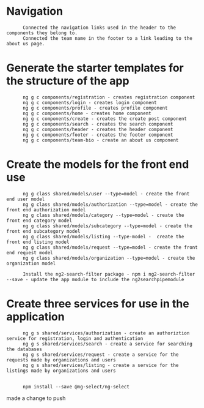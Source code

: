<!-- # CityCare After forking and cloning repository, run npm install to install all of the dependencies.  Do this in the city-care directory and in the back directory if it doesn't work with the node_modules.  Also make sure you are checked out to the dev branch before starting and run a git pull.

          First steps create a project on GitHub to host for the group temporarily.  Create the basic angular front end with an empty express backend called back.
                    ng new City-Care - create the angular front end basic app with routing and css styles.
                    express --no-view - create an express backend with no view since it will be an api server verses an application. 
          Next Steps will be to connect the local project to github add collaborators to it, make it private and start work. 
                    git init - initialize local github repository
                    git add . - add everything in the project to the local repository.
                    git commit -m "First project commit, created front and back end."
                    git remote add origin git@github.com:tbone7243/Final_Group_Project_City_Care.git
                    git push -u origin master - push project 

                    git branch dev - create a project developer branch.         
                    git checkout dev - change into the dev branch to begin project work.
                    git add . - add everything to the dev branch.
                    git commit -m "First commit on the dev branch, added everything from the master branch."
                    git push -u origin dev - push the dev branch to the remote repository
                   on GitHub changed the default branch to the dev branch to leave the master branch in tact. 
                   From the terminal git pull to sync remote repository to the local repository. 
 -->

# Navigation        
          Connected the navigation links used in the header to the components they belong to.
          Connected the team name in the footer to a link leading to the about us page. 


# Generate the starter templates for the structure of the app


          ng g c components/registration - creates registration component
          ng g c components/login - creates login component
          ng g c components/profile - creates profile component
          ng g c components/home - creates home component
          ng g c components/create - creates the create post component
          ng g c components/search - creates the search component
          ng g c components/header - creates the header component
          ng g c components/footer - creates the footer component
          ng g c components/team-bio - create an about us component

# Create the models for the front end use

          ng g class shared/models/user --type=model - create the front end user model
          ng g class shared/models/authorization --type=model - create the front end authorization model
          ng g class shared/models/category --type=model - create the front end category model
          ng g class shared/models/subcategory --type=model - create the front end subcategory model
          ng g class shared/models/listing --type-model -  create the front end listing model
          ng g class shared/models/request --type=model - create the front end request model
          ng g class shared/models/organization --type=model - create the organization model

          Install the ng2-search-filter package - npm i ng2-search-filter --save - update the app module to include the ng2searchpipemodule

# Create three services for use in the application
          ng g s shared/services/authorization - create an authoriztion service for registration, login and authentication
          ng g s shared/services/search - create a service for searching the databases
          ng g s shared/services/request - create a service for the requests made by organizations and users
          ng g s shared/services/listing - create a service for the listings made by organizations and users
          

          npm install --save @ng-select/ng-select
made a change to push

